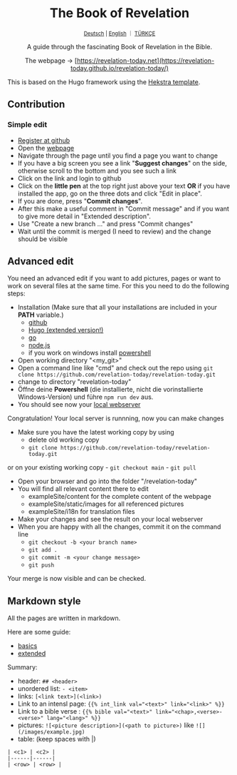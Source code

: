 <div align="center">
  <h1 align="center">The Book of Revelation</h1>
  <sup align="center"><a href="README.de.md">Deutsch</a> | <a href="README.md">English</a> ｜ <a href="README.tr.md">TÜRKÇE</a></sup>
  <p align="center">A guide through the fascinating Book of Revelation in the Bible.</p>

The webpage → [https://revelation-today.net](https://revelation-today.github.io/revelation-today/)
</div>

This is based on the Hugo framework using the [Hekstra template](https://imfing.github.io/hextra/).

## Contribution

### Simple edit

- [Register at github](https://github.com/signup?ref_cta=Sign+up&ref_loc=header+logged+out&ref_page=%2F&source=header-home)
- Open the [webpage](https://revelation-today.github.io/revelation-today/)
- Navigate through the page until you find a page you want to change
- If you have a big screen you see a link "**Suggest changes**" on the side, otherwise scroll to the bottom and you see such a link
- Click on the link and login to github
- Click on the **little pen** at the top right just above your text **OR** if you have installed the app, go on the three dots and click "Edit in place".
- If you are done, press "**Commit changes**".
- After this make a useful comment in "Commit message" and if you want to give more detail in "Extended description". 
- Use "Create a new branch ..." and press "Commit changes"
- Wait until the commit is merged (I need to review) and the change should be visible

## Advanced edit

You need an advanced edit if you want to add pictures, pages or want to work on several files at the same time. For this you need to do the following steps:
- Installation (Make sure that all your installations are included in your **PATH** variable.)
    - [github](https://git-scm.com/)
    - [Hugo (extended version!)](https://gohugo.io/installation/)
    - [go](https://go.dev/)
	- [node.js](https://nodejs.org/en/download/prebuilt-installer)
    - if you work on windows install [powershell](https://learn.microsoft.com/en-us/powershell/scripting/install/installing-powershell-on-windows?view=powershell-7.4)
- Open working directory "<my_git>" 
- Open a command line like "cmd" and check out the repo using `git clone https://github.com/revelation-today/revelation-today.git`
- change to directory "revelation-today"
- Öffne deine **Powershell** (die installierte, nicht die vorinstallierte Windows-Version) und führe `npm run dev` aus.
- You should see now your [local webserver](http://localhost:1313/)

Congratulation! Your local server is runnning, now you can make changes

- Make sure you have the latest working copy by using
    - delete old working copy
    - `git clone https://github.com/revelation-today/revelation-today.git`
    
or on your existing working copy
    - `git checkout main`
    - `git pull`
    
    
- Open your browser and go into the folder "<my-git>/revelation-today"
- You will find all relevant content there to edit
    - exampleSite/content for the complete content of the webpage
    - exampleSite/static/images for all referenced pictures
    - exampleSite/i18n for translation files
- Make your changes and see the result on your local webserver
- When you are happy with all the changes, commit it on the command line
    - `git checkout -b <your branch name>`
    - `git add .`
    - `git commit -m <your change message>`
    - `git push`
    
Your merge is now visible and can be checked.

## Markdown style

All the pages are written in markdown. 

Here are some guide:
- [basics](https://www.markdownguide.org/basic-syntax/)
- [extended](https://www.markdownguide.org/extended-syntax/)

Summary:
- header: `## <header>`
- unordered list: `- <item>`
- links: `[<link text>](<link>)`
- Link to an intensl page: `{{% int_link val="<text>" link="<link>" %}}`
- Link to a bible verse : `{{% bible val="<text>" link="<chap>,<verse>-<verse>" lang="<lang>" %}}`
- pictures: `![<picture description>](<path to picture>)` like `![](/images/example.jpg)`
- table: (keep spaces with \|) 
```
| <c1> | <c2> |
|------|------|
| <row> | <row> |
```
